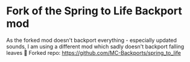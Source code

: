 # Fork of the Spring to Life Backport mod

As the forked mod doesn't backport everything - especially updated sounds, I am using a different mod which sadly doesn't backport falling leaves 🌿
Forked repo: https://github.com/MC-Backports/spring_to_life
